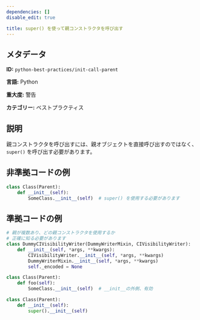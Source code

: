 ```yaml
---
dependencies: []
disable_edit: true

title: super() を使って親コンストラクタを呼び出す
---
```

## メタデータ
**ID:** `python-best-practices/init-call-parent`

**言語:** Python

**重大度:** 警告

**カテゴリー:** ベストプラクティス

## 説明
親コンストラクタを呼び出すには、親オブジェクトを直接呼び出すのではなく、`super()` を呼び出す必要があります。

## 非準拠コードの例
```python
class Class(Parent):
    def __init__(self):
        SomeClass.__init__(self)  # super() を使用する必要があります
```

## 準拠コードの例
```python
# 親が複数あり、どの親コンストラクタを使用するか
# 正確に知る必要があります
class DummyCIVisibilityWriter(DummyWriterMixin, CIVisibilityWriter):
    def __init__(self, *args, **kwargs):
        CIVisibilityWriter.__init__(self, *args, **kwargs)
        DummyWriterMixin.__init__(self, *args, **kwargs)
        self._encoded = None
```

```python
class Class(Parent):
    def foo(self):
        SomeClass.__init__(self)  # __init__の外側、有効
```

```python
class Class(Parent):
    def __init__(self):
        super().__init__(self)
```

